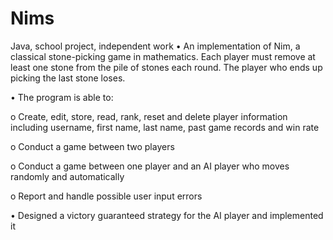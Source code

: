 # Nims
Java, school project, independent work
•	An implementation of Nim, a classical stone-picking game in mathematics. Each player must remove at least one stone from the pile of stones each round. The player who ends up picking the last stone loses.

•	The program is able to:

o	Create, edit, store, read, rank, reset and delete player information including username, first name, last name, past game records and win rate

o	Conduct a game between two players

o	Conduct a game between one player and an AI player who moves randomly and automatically

o	Report and handle possible user input errors

•	Designed a victory guaranteed strategy for the AI player and implemented it
